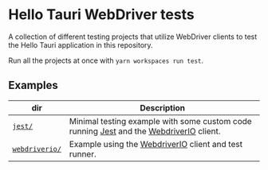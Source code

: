 # Hello Tauri WebDriver tests

A collection of different testing projects that utilize WebDriver clients to test the Hello Tauri
application in this repository.

Run all the projects at once with `yarn workspaces run test`.

## Examples
| dir | Description |
| --- | ----------- |
| [`jest/`](jest) | Minimal testing example with some custom code running [Jest] and the [WebdriverIO] client. |
| [`webdriverio/`](webdriverio) | Example using the [WebdriverIO] client and test runner. |

[Jest]: https://jestjs.io/
[WebdriverIO]: https://webdriver.io/
